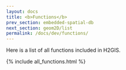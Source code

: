 ```yaml
---
layout: docs
title: <b>Functions</b>
prev_section: embedded-spatial-db
next_section: geom2D/list
permalink: /docs/dev/functions/
---
```


Here is a list of all functions included in H2GIS.

{% include all_functions.html %}
